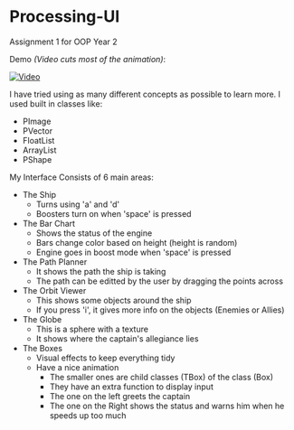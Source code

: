 # Processing-UI
Assignment 1 for OOP Year 2

Demo _(Video cuts most of the animation)_:

[![Video](http://img.youtube.com/vi/d7yHUb2O6WQ/0.jpg)](https://www.youtube.com/watch?v=d7yHUb2O6WQ&t=6s)

I have tried using as many different concepts as possible to learn more.
I used built in classes like:
* PImage
* PVector
* FloatList
* ArrayList
* PShape

My Interface Consists of 6 main areas:
* The Ship
  * Turns using 'a' and 'd'
  * Boosters turn on when 'space' is pressed
* The Bar Chart
  * Shows the status of the engine
  * Bars change color based on height (height is random)
  * Engine goes in boost mode when 'space' is pressed
* The Path Planner
  * It shows the path the ship is taking
  * The path can be editted by the user by dragging the points across
* The Orbit Viewer
  * This shows some objects around the ship
  * If you press 'i', it gives more info on the objects (Enemies or Allies)
* The Globe
  * This is a sphere with a texture
  * It shows where the captain's allegiance lies
* The Boxes
  * Visual effects to keep everything tidy
  * Have a nice animation
    * The smaller ones are child classes (TBox) of the class (Box)
    * They have an extra function to display input
    * The one on the left greets the captain
    * The one on the Right shows the status and warns him when he speeds up too much
